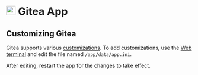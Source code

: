 # <img src="/img/gitea-logo.png" width="25px"> Gitea App

## Customizing Gitea

Gitea supports various [customizations](https://docs.gitea.io/en-us/config-cheat-sheet/).
To add customizations, use the [Web terminal](/documentation/apps/#web-terminal) and edit
the file named `/app/data/app.ini`.

After editing, restart the app for the changes to take effect.

